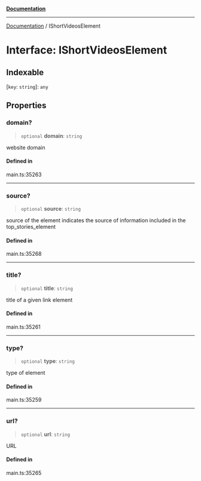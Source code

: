 [**Documentation**](../README.md)

***

[Documentation](../README.md) / IShortVideosElement

# Interface: IShortVideosElement

## Indexable

 \[`key`: `string`\]: `any`

## Properties

### domain?

> `optional` **domain**: `string`

website domain

#### Defined in

main.ts:35263

***

### source?

> `optional` **source**: `string`

source of the element
indicates the source of information included in the top_stories_element

#### Defined in

main.ts:35268

***

### title?

> `optional` **title**: `string`

title of a given link element

#### Defined in

main.ts:35261

***

### type?

> `optional` **type**: `string`

type of element

#### Defined in

main.ts:35259

***

### url?

> `optional` **url**: `string`

URL

#### Defined in

main.ts:35265
